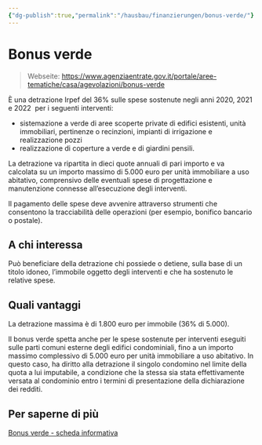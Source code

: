 ```yaml
---
{"dg-publish":true,"permalink":"/hausbau/finanzierungen/bonus-verde/"}
---
```


# Bonus verde

> Webseite: https://www.agenziaentrate.gov.it/portale/aree-tematiche/casa/agevolazioni/bonus-verde

È una detrazione Irpef del 36% sulle spese sostenute negli anni 2020, 2021 e 2022  per i seguenti interventi:

-   sistemazione a verde di aree scoperte private di edifici esistenti, unità immobiliari, pertinenze o recinzioni, impianti di irrigazione e realizzazione pozzi
-   realizzazione di coperture a verde e di giardini pensili.

La detrazione va ripartita in dieci quote annuali di pari importo e va calcolata su un importo massimo di 5.000 euro per unità immobiliare a uso abitativo, comprensivo delle eventuali spese di progettazione e manutenzione connesse all’esecuzione degli interventi.

Il pagamento delle spese deve avvenire attraverso strumenti che consentono la tracciabilità delle operazioni (per esempio, bonifico bancario o postale).

## A chi interessa

Può beneficiare della detrazione chi possiede o detiene, sulla base di un titolo idoneo, l’immobile oggetto degli interventi e che ha sostenuto le relative spese.

## Quali vantaggi

La detrazione massima è di 1.800 euro per immobile (36% di 5.000).

Il bonus verde spetta anche per le spese sostenute per interventi eseguiti sulle parti comuni esterne degli edifici condominiali, fino a un importo massimo complessivo di 5.000 euro per unità immobiliare a uso abitativo. In questo caso, ha diritto alla detrazione il singolo condomino nel limite della quota a lui imputabile, a condizione che la stessa sia stata effettivamente versata al condominio entro i termini di presentazione della dichiarazione dei redditi.

## Per saperne di più

 [Bonus verde - scheda informativa](https://www.agenziaentrate.gov.it/portale/web/guest/bonus-verde/infogen-bonus-verde-cittadini)
